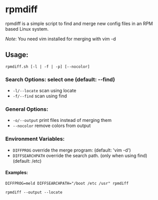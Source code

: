 # rpmdiff
rpmdiff is a simple script to find and merge new config files in an RPM based Linux system.

*Note*: You need vim installed for merging with vim -d

## Usage:
```
rpmdiff.sh [-l | -f | -p] [--nocolor]
```
### Search Options:     select one (default: --find)
- `-l/--locate` scan using locate
- `-f/--find` scan using find

### General Options:
- `-o/--output` print files instead of merging them
- `--nocolor` remove colors from output

### Environment Variables:
- `DIFFPROG` override the merge program: (default: 'vim -d')
- `DIFFSEARCHPATH` override the search path. (only when using find) (default: /etc)

#### Examples:
```DIFFPROG=meld DIFFSEARCHPATH="/boot /etc /usr" rpmdiff```

```rpmdiff --output --locate```
